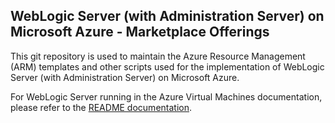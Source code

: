 ## WebLogic Server (with Administration Server) on Microsoft Azure - Marketplace Offerings

This git repository is used to maintain the Azure Resource Management (ARM) templates and other scripts 
used for the implementation of WebLogic Server (with Administration Server) on Microsoft Azure.

For WebLogic Server running in the Azure Virtual Machines documentation, please refer to the [README documentation](https://github.com/oracle/weblogic-azure/weblogic-azure-vm/arm-oraclelinux-wls/README.md).

